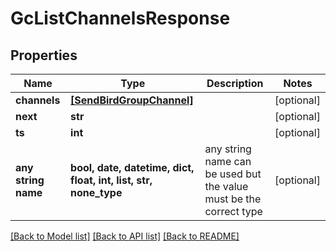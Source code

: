 # GcListChannelsResponse


## Properties
Name | Type | Description | Notes
------------ | ------------- | ------------- | -------------
**channels** | [**[SendBirdGroupChannel]**](SendBirdGroupChannel.md) |  | [optional] 
**next** | **str** |  | [optional] 
**ts** | **int** |  | [optional] 
**any string name** | **bool, date, datetime, dict, float, int, list, str, none_type** | any string name can be used but the value must be the correct type | [optional]

[[Back to Model list]](../README.md#documentation-for-models) [[Back to API list]](../README.md#documentation-for-api-endpoints) [[Back to README]](../README.md)


